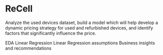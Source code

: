 # ReCell
Analyze the used devices dataset, build a model which will help develop a dynamic pricing strategy for used and refurbished devices, and identify factors that significantly influence the price.

EDA
Linear Regression
Linear Regression assumptions
Business insights and recommendations
